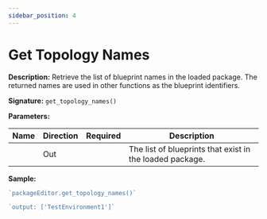 ```yaml
---
sidebar_position: 4
---
```


# Get Topology Names

**Description:** Retrieve the list of blueprint names in the loaded package. The returned names are used in other functions as the blueprint identifiers.

**Signature:** `get_topology_names()`

**Parameters:**

| Name | Direction | Required | Description |
| --- | --- | --- | --- |
|  | Out |  | The list of blueprints that exist in the loaded package. |

**Sample:**

```javascript
`packageEditor.get_topology_names()`
```

```javascript
`output: ['TestEnvironment1']`
```
